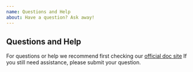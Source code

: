 ```yaml
---
name: Questions and Help
about: Have a question? Ask away!
---
```


## Questions and Help

For questions or help we recommend first checking our [official doc site](https://sdks.forgerock.com)
If you still need assistance, please submit your question.
